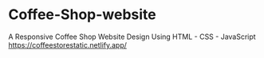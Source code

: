 # Coffee-Shop-website
A Responsive Coffee Shop Website Design Using HTML - CSS - JavaScript
https://coffeestorestatic.netlify.app/
